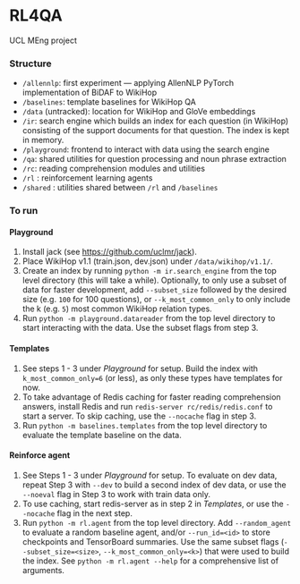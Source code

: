 # RL4QA
UCL MEng project

### Structure
- `/allennlp`: first experiment — applying AllenNLP PyTorch implementation of BiDAF to WikiHop
- `/baselines`: template baselines for WikiHop QA
- `/data` (untracked): location for WikiHop and GloVe embeddings
- `/ir`: search engine which builds an index for each question (in WikiHop) consisting of the 
support 
documents for that question. The index is kept in memory.
- `/playground`: frontend to interact with data using the search engine
- `/qa`: shared utilities for question processing and noun phrase extraction
- `/rc`: reading comprehension modules and utilities
- `/rl` : reinforcement learning agents
- `/shared` : utilities shared between `/rl` and `/baselines`

### To run

#### Playground
1. Install jack (see https://github.com/uclmr/jack).
2. Place WikiHop v1.1 (train.json, dev.json) under `/data/wikihop/v1.1/`.
3. Create an index by running `python -m ir.search_engine` from the top 
level directory (this will take a while). Optionally, to only use a subset of data for faster 
development, add 
`--subset_size` followed by the desired size (e.g. `100` for 100 questions), or 
`--k_most_common_only` to only include the k (e.g. `5`) most common WikiHop relation types.
4. Run `python -m playground.datareader` from the top level directory to start interacting with 
the data. Use the subset flags from step 3.

#### Templates
1. See steps 1 - 3 under _Playground_ for setup. Build the index with
`k_most_common_only=6` (or less), as only these types have templates for now.
2. To take advantage of Redis caching for faster reading comprehension answers, install Redis and
 run `redis-server rc/redis/redis.conf` to start a server. To skip caching, use the `--nocache` 
 flag in step 3.
3. Run `python -m baselines.templates` from the top level directory to evaluate the template 
baseline on the data.

#### Reinforce agent
1. See Steps 1 - 3 under _Playground_ for setup. To evaluate on dev data, repeat Step 3 with 
`--dev` to build a second index of dev data, or use the `--noeval` flag in Step 3 to work with 
train 
data only.
2. To use caching, start redis-server as in step 2 in _Templates_, or use the `--nocache` flag in
 the next step.
3. Run `python -m rl.agent` from the top level directory. Add `--random_agent` to evaluate a 
random baseline agent, and/or `--run_id=<id>` to store checkpoints and TensorBoard summaries. Use
 the same subset flags (`--subset_size=<size>`, `--k_most_common_only=<k>`) that were used to build 
 the index. See `python -m rl.agent --help` for a comprehensive list of arguments.
